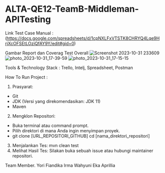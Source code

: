 # ALTA-QE12-TeamB-Middleman-APITesting #

Link Test Case Manual : (https://docs.google.com/spreadsheets/d/1cpNXLFxVTSTK8CHRYQ4Lqe9HrjXcOFSEtLOziQfAY9Y/edit#gid=0)

Gambar Report dan Coverag Test Overall
![Screenshot 2023-10-31 233609](https://github.com/yorigustama/ALTA-QE12-TeamB-Middleman-APITesting/assets/50369208/3087ccd7-1052-4462-8302-69464b9e85b0)
![photo_2023-10-31_17-39-59](https://github.com/yorigustama/ALTA-QE12-TeamB-Middleman-APITesting/assets/50369208/1c051a35-07a1-4693-bf9d-f52fbd285936)
![photo_2023-10-31_17-15-15](https://github.com/yorigustama/ALTA-QE12-TeamB-Middleman-APITesting/assets/50369208/5b46bc72-c9a6-440e-8157-3b72c3fdf663)




Tools & Technology Stack : Trello, Intelj, Spreadsheet, Postman 

How To Run Project :

1. Prasyarat:
* Git
* JDK (Versi yang direkomendasikan: JDK 11)
* Maven
2. Mengklon Repositori:
* Buka terminal atau command prompt.
* Pilih direktori di mana Anda ingin menyimpan proyek.
* git clone [URL_REPOSITORI_GITHUB] cd [nama_direktori_repositori]
3. Menjalankan Tes: mvn clean test
4. Melihat Hasil Tes: Silakan buka sebuah issue atau hubungi maintainer repositori.

Team Member.
Yori Fiandika
Irma Wahyuni
Eka Aprillia
